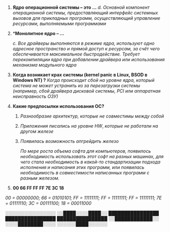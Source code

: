 1. **Ядро операционной системы – это …** 
   *d. Основной компонент операционной системы, предоставляющий интерфейс системных вызовов для прикладных программ, осуществляющий управление ресурсами, выполняемыми программами*

2. ***Монолитное ядро – …** 

   *c. Все драйверы выполняются в режиме ядра, используют одно адресное пространство и прямой доступ к ресурсам, за счёт чего обеспечивается максимальное быстродействие. Требует перекомпиляции ядра при добавлении драйвера или использования механизма модульного ядра* 

3. **Когда возникает крах системы (kernel panic в Linux, BSOD в Windows NT) ?** 
   *Когда происходит сбой на уровне ядра, который система не может устранить из за перезагрузки системы (например, сбой драйвера дисковой системы, PCI или аппаратная неисправность ОЗУ)*

4. **Какие предпосылки использования ОС?** 

   1. *Разнообразие архитектур, которые не совместимы между собой* 

   2. *Приложения писались на уровне HW*, *которые не работали на другом железе*

   3. *Появилась возможность апгрейдить железо*

      *По мере роста объема софта для компьютеров, появилось необходимость использовать этот софт на разных машинах, для чего стала необходимость в какой-то стандартизации подхода исполнения и написания этих программ, или появилась необходимость в совместимости написанных программ с разным железом.* 

5.  **00 66 FF FF FF 7E 3C 18**

   *00 = 00000000; 66 = 01010101; FF = 11111111; FF = 11111111; FF = 11111111; 7E = 01111110; 3C = 00111100; 18 = 00011000*

   ░░░░░░░░░░░░░░░░
   ░░████░░░░████░░
   ████████████████
   ████████████████
   ████████████████ 
   ░░████████████░░ 
   ░░░░████████░░░░
   ░░░░░░████░░░░░░


